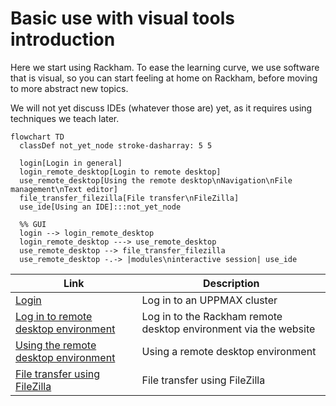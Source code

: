 # Basic use with visual tools introduction

Here we start using Rackham.
To ease the learning curve, we use software that is visual,
so you can start feeling at home on Rackham,
before moving to more abstract new topics.

We will not yet discuss IDEs (whatever those are) yet,
as it requires using techniques we teach later.

<!-- Indeed, line lengths beyond 80 characters -->
<!-- markdownlint-disable MD013 -->

```mermaid
flowchart TD
  classDef not_yet_node stroke-dasharray: 5 5

  login[Login in general]
  login_remote_desktop[Login to remote desktop]
  use_remote_desktop[Using the remote desktop\nNavigation\nFile management\nText editor]
  file_transfer_filezilla[File transfer\nFileZilla]
  use_ide[Using an IDE]:::not_yet_node

  %% GUI
  login --> login_remote_desktop
  login_remote_desktop ---> use_remote_desktop
  use_remote_desktop --> file_transfer_filezilla
  use_remote_desktop -.-> |modules\ninteractive session| use_ide
```

Link                                                                          |Description
------------------------------------------------------------------------------|---------------------------
[Login](../sessions/login.md)                                                 |Log in to an UPPMAX cluster
[Log in to remote desktop environment](../sessions/login_remote_desktop.md)   |Log in to the Rackham remote desktop environment via the website
[Using the remote desktop environment](../sessions/use_remote_desktop.md)     |Using a remote desktop environment
[File transfer using FileZilla](../sessions/file_transfer_using_filezilla.md) |File transfer using FileZilla

<!-- markdownlint-enable MD013 -->

